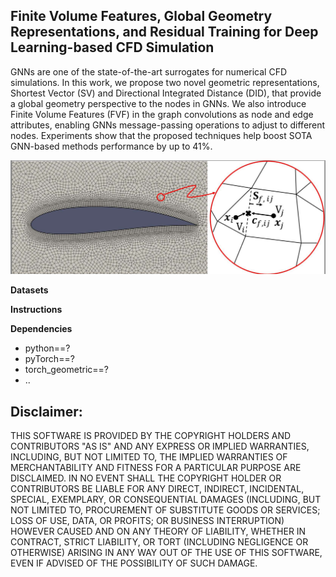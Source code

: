 Finite Volume Features, Global Geometry Representations, and Residual Training for Deep Learning-based CFD Simulation
----
GNNs are one of the state-of-the-art surrogates for numerical CFD simulations. In this work, we propose two novel geometric representations, Shortest Vector (SV) and Directional Integrated Distance (DID), that provide a global geometry perspective to the nodes in GNNs. We also introduce Finite Volume Features (FVF) in the graph convolutions as node and edge attributes, enabling GNNs message-passing operations to adjust to different nodes. Experiments show that the proposed techniques help boost SOTA GNN-based methods performance by up to 41%.

![](fvf.png)

**Datasets**

**Instructions**

**Dependencies**

- python==?
- pyTorch==?
- torch_geometric==?
- ..

Disclaimer: 
----
THIS SOFTWARE IS PROVIDED BY THE COPYRIGHT HOLDERS AND CONTRIBUTORS "AS IS" AND ANY EXPRESS OR IMPLIED WARRANTIES, INCLUDING, BUT NOT LIMITED TO, THE IMPLIED WARRANTIES OF MERCHANTABILITY AND FITNESS FOR A PARTICULAR PURPOSE ARE DISCLAIMED. IN NO EVENT SHALL THE COPYRIGHT HOLDER OR CONTRIBUTORS BE LIABLE FOR ANY DIRECT, INDIRECT, INCIDENTAL, SPECIAL, EXEMPLARY, OR CONSEQUENTIAL DAMAGES (INCLUDING, BUT NOT LIMITED TO, PROCUREMENT OF SUBSTITUTE GOODS OR SERVICES; LOSS OF USE, DATA, OR PROFITS; OR BUSINESS INTERRUPTION) HOWEVER CAUSED AND ON ANY THEORY OF LIABILITY, WHETHER IN CONTRACT, STRICT LIABILITY, OR TORT (INCLUDING NEGLIGENCE OR OTHERWISE) ARISING IN ANY WAY OUT OF THE USE OF THIS SOFTWARE, EVEN IF ADVISED OF THE POSSIBILITY OF SUCH DAMAGE.
